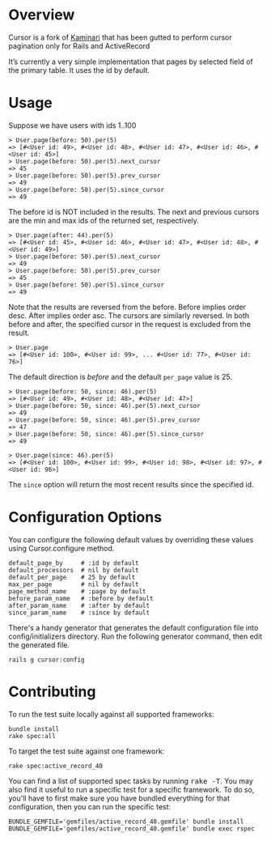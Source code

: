 # Overview

Cursor is a fork of [Kaminari](https://github.com/amatsuda/kaminari) that has been gutted to perform cursor pagination only for Rails and ActiveRecord

It’s currently a very simple implementation that pages by selected field of the primary table. It uses the id by default.


# Usage

Suppose we have users with ids 1..100


```
> User.page(before: 50).per(5)
=> [#<User id: 49>, #<User id: 48>, #<User id: 47>, #<User id: 46>, #<User id: 45>]  
> User.page(before: 50).per(5).next_cursor
=> 45
> User.page(before: 50).per(5).prev_cursor
=> 49
> User.page(before: 50).per(5).since_cursor
=> 49
```

The before id is NOT included in the results. The next and previous cursors are the min and max ids of the returned set, respectively.

```
> User.page(after: 44).per(5)
=> [#<User id: 45>, #<User id: 46>, #<User id: 47>, #<User id: 48>, #<User id: 49>]  
> User.page(before: 50).per(5).next_cursor
=> 49
> User.page(before: 50).per(5).prev_cursor
=> 45
> User.page(before: 50).per(5).since_cursor
=> 49
```

Note that the results are reversed from the before. Before implies order desc. After implies order asc. The cursors are similarly reversed. In both before and after, the specified cursor in the request is excluded from the result.

```
> User.page
=> [#<User id: 100>, #<User id: 99>, ... #<User id: 77>, #<User id: 76>]  
```

The default direction is *before* and the default ``per_page`` value is 25.

```
> User.page(before: 50, since: 46).per(5)
=> [#<User id: 49>, #<User id: 48>, #<User id: 47>]  
> User.page(before: 50, since: 46).per(5).next_cursor
=> 49
> User.page(before: 50, since: 46).per(5).prev_cursor
=> 47
> User.page(before: 50, since: 46).per(5).since_cursor
=> 49

> User.page(since: 46).per(5)
=> [#<User id: 100>, #<User id: 99>, #<User id: 98>, #<User id: 97>, #<User id: 96>]  
```

The ``since`` option will return the most recent results since the specified id.


# Configuration Options

You can configure the following default values by overriding these values using Cursor.configure method.

```
default_page_by     # :id by default
default_processors  # nil by default
default_per_page    # 25 by default
max_per_page        # nil by default
page_method_name    # :page by default
before_param_name   # :before by default
after_param_name    # :after by default
since_param_name    # :since by default
```

There's a handy generator that generates the default configuration file into config/initializers directory. Run the following generator command, then edit the generated file.
```
rails g cursor:config
```

# Contributing

To run the test suite locally against all supported frameworks:
```
bundle install
rake spec:all
```

To target the test suite against one framework:
```
rake spec:active_record_40
```

You can find a list of supported spec tasks by running <tt>rake -T</tt>. You may also find it useful to run a specific test
for a specific framework. To do so, you'll have to first make sure you have bundled everything for that configuration,
then you can run the specific test:
```
BUNDLE_GEMFILE='gemfiles/active_record_40.gemfile' bundle install
BUNDLE_GEMFILE='gemfiles/active_record_40.gemfile' bundle exec rspec
```



